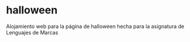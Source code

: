 # halloween
Alojamiento web para la página de halloween hecha para la asignatura de Lenguajes de Marcas
